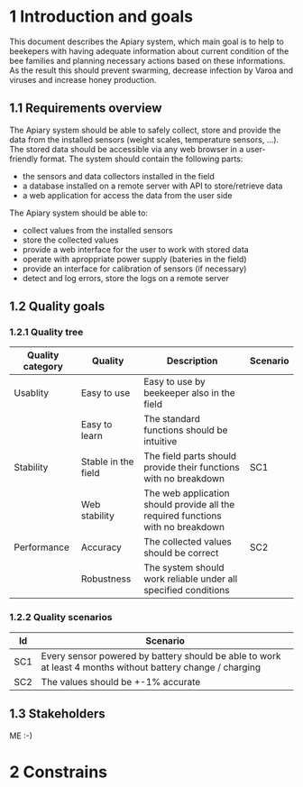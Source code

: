 # 1 Introduction and goals

This document describes the Apiary system, which main goal is to help to beekepers with having adequate information about current condition of the bee families and planning necessary actions based on these informations. As the result this should prevent swarming, decrease infection by Varoa and viruses and increase honey production.

## 1.1 Requirements overview

The Apiary system should be able to safely collect, store and provide the data from the installed sensors (weight scales, temperature sensors, ...). The stored data should be accessible via any web browser in a user-friendly format.
The system should contain the following parts:
- the sensors and data collectors installed in the field
- a database installed on a remote server with API to store/retrieve data
- a web application for access the data from the user side

The Apiary system should be able to:
- collect values from the installed sensors
- store the collected values
- provide a web interface for the user to work with stored data
- operate with aproppriate power supply (bateries in the field)
- provide an interface for calibration of sensors (if necessary)
- detect and log errors, store the logs on a remote server

## 1.2 Quality goals

### 1.2.1 Quality tree

| Quality category | Quality             | Description                                                                     | Scenario |
| ---------------- | ------------------- | ------------------------------------------------------------------------------- | -------- |
| Usablity         | Easy to use         | Easy to use by beekeeper also in the field                                      |          |
|                  | Easy to learn       | The standard functions should be intuitive                                      |          |
| Stability        | Stable in the field | The field parts should provide their functions with no breakdown                | SC1      |
|                  | Web stability       | The web application should provide all the required functions with no breakdown |          |
| Performance      | Accuracy            | The collected values should be correct                                          | SC2      |
|                  | Robustness          | The system should work reliable under all specified conditions                  |          |

### 1.2.2 Quality scenarios

| Id  | Scenario                                                                                                   |
| --- | ---------------------------------------------------------------------------------------------------------- |
| SC1 | Every sensor powered by battery should be able to work at least 4 months without battery change / charging |
| SC2 | The values should be +-1% accurate                                                                         |

## 1.3 Stakeholders

ME :-)

# 2 Constrains
